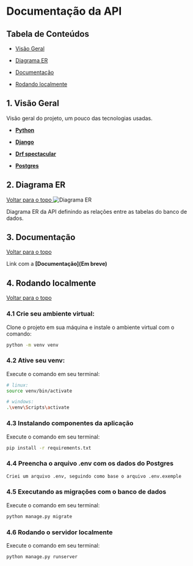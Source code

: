 # Documentação da API
## Tabela de Conteúdos

- [Visão Geral](#1-visão-geral)

- [Diagrama ER](#2-diagrama-er)

- [Documentação](#3-documentação)

- [Rodando localmente](#4-rodando-localmente)

## 1. Visão Geral
Visão geral do projeto, um pouco das tecnologias usadas.

- **[Python](https://www.python.org/)**

- **[Django](https://www.django-rest-framework.org/api-guide/authentication/)**

- **[Drf spectacular](https://drf-spectacular.readthedocs.io/en/latest/)**

- **[Postgres](https://www.postgresql.org/)**

## 2. Diagrama ER
[ Voltar para o topo ](#tabela-de-conteúdos)
![Diagrama ER](https://github.com/m5-projeto-final-lucira-grupo28/api-rede-social/blob/develop/DER_rede_social.png?raw=true)

Diagrama ER da API definindo as relações entre as tabelas do banco de dados.

## 3. Documentação
[ Voltar para o topo ](#tabela-de-conteúdos)

Link com a **[Documentação](Em breve)**

## 4. Rodando localmente
[ Voltar para o topo ](#tabela-de-conteúdos)

### 4.1 Crie seu ambiente virtual:

Clone o projeto em sua máquina e instale o ambiente virtual com o comando:

```bash
python -m venv venv
```

### 4.2 Ative seu venv:

Execute o comando em seu terminal:

```bash
# linux:
source venv/bin/activate

# windows:
.\venv\Scripts\activate
```
### 4.3 Instalando componentes da aplicação

Execute o comando em seu terminal:

```bash
pip install -r requirements.txt
```
### 4.4 Preencha o arquivo .env com os dados do Postgres

```bash
Criei um arquivo .env, seguindo como base o arquivo .env.exemple
```

### 4.5 Executando as migrações com o banco de dados

Execute o comando em seu terminal:

```bash
python manage.py migrate
```

### 4.6 Rodando o servidor localmente

Execute o comando em seu terminal:

```bash
python manage.py runserver
```

